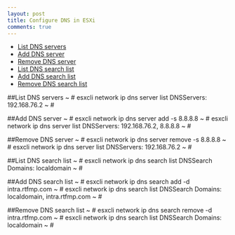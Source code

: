 ```yaml
---
layout: post
title: Configure DNS in ESXi
comments: true
---
```


- [List DNS servers](#list)
- [Add DNS server](#add)
- [Remove DNS server](#remove)
- [List DNS search list](#listsearch)
- [Add DNS search list](#addsearch)
- [Remove DNS search list](#removesearch)
 

##List DNS servers<a id="list"></a>
    ~ # esxcli network ip dns server list
       DNSServers: 192.168.76.2
    ~ #


##Add DNS server<a id="add"></a>
    ~ # esxcli network ip  dns server add -s 8.8.8.8
    ~ # esxcli network ip dns server list
       DNSServers: 192.168.76.2, 8.8.8.8
    ~ #

##Remove DNS server<a id="remove"></a>
    ~ # esxcli network ip  dns server remove -s 8.8.8.8
    ~ # esxcli network ip dns server list
       DNSServers: 192.168.76.2
    ~ #

##List DNS search list<a id="listsearch"></a>
    ~ # esxcli network ip dns search list
     DNSSearch Domains: localdomain
     ~ #

##Add DNS search list<a id="addsearch"></a>
    ~ # esxcli network ip dns search add -d intra.rtfmp.com
    ~ # esxcli network ip dns search list
    DNSSearch Domains: localdomain, intra.rtfmp.com
    ~ #

##Remove DNS search list<a id="removesearch"></a>
    ~ # esxcli network ip dns search remove -d intra.rtfmp.com
    ~ # esxcli network ip dns search list
    DNSSearch Domains: localdomain
    ~ #
